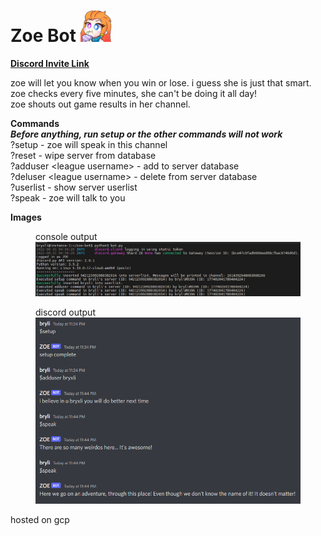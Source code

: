 # Zoe Bot  <img src=docs/assets/images/zoe.png width="50" height="50">

**[Discord Invite Link](https://discord.com/api/oauth2/authorize?client_id=1014214102459093105&permissions=2048&scope=bot)**  

zoe will let you know when you win or lose. i guess she is just that smart. zoe checks every five minutes, she can't be doing it all day!  
zoe shouts out game results in her channel.

**Commands**  
***Before anything, run setup or the other commands will not work***   
?setup - zoe will speak in this channel  
?reset - wipe server from database  
?adduser \<league username> - add to server database  
?deluser \<league username> - delete from server database  
?userlist - show server userlist  
?speak - zoe will talk to you  

**Images**
<figure>
    <figcaption>console output</figcaption>
    <img src=docs/assets/images/console.png>
</figure>
<figure>
    <figcaption>discord output</figcaption>
    <img src=docs/assets/images/discord.png>
</figure>

hosted on gcp
